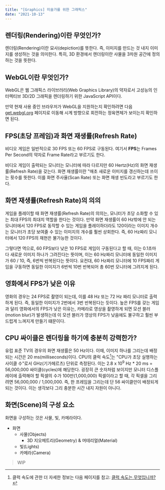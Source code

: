 ```yaml
---
title: "[Graphics] 미술가를 위한 그래픽스"
date: "2021-10-13"
---
```


[클럭 속도는 무엇입니까?]: https://www.intel.co.kr/content/www/kr/ko/gaming/resources/cpu-clock-speed.html

## 렌더링(Rendering)이란 무엇인가?

렌더링(Rendering)이란 묘사(depiction)를 뜻한다. 즉, 이미지를 만드는 것 내지 이미지를 생성하는 것을 의미한다. 특히, 3D 환경에서 렌더링이란 사물을 3차원 공간에 정의하는 것을 뜻한다.

## WebGL이란 무엇인가?

WebGL은 웹 그래픽스 라이브러리(Web Graphics Library)의 약자로서 고성능의 인터렉티브 3D/2D 그래픽을 렌더링하기 위한 JavaScript API이다.

만약 현재 사용 중인 브라우저가 WebGL을 지원하는지 확인하려면 다음 [get.webgl.org](http://get.webgl.org/) 페이지로 이동해 시계 방향으로 회전하는 정육면체가 보이는지 확인하면 된다.

## FPS(초당 프레임)과 화면 재생률(Refresh Rate)

비디오 게임은 일반적으로 30 FPS 또는 60 FPS로 구동된다. 여기서 **FPS**는 Frames Per Second의 약자로 Frame Rate라고 부르기도 한다.

비디오 게임이 출력되는 모니터는 모니터에 따라 다르지만 60 Hertz(Hz)의 화면 재생률(Refresh Rate)을 갖는다. 화면 재생률이란 "매초 새로운 이미지를 갱신하는데 쓰이는 횟수를 뜻한다. 이를 화면 주사율(Scan Rate) 또는 화면 재생 빈도라고 부르기도 한다.

## 화면 재생률(Refresh Rate)의 의의

게임을 플레이할 때 화면 재생률(Refresh Rate)의 의의는, 모니터가 초당 소화할 수 있는 최대 FPS의 최대치 역할을 한다는 것이다. 만약 화면 재생률이 60 Hz밖에 안 되는 모니터에서 120 FPS로 동작할 수 있는 게임을 플레이하더라도 120이라는 이미지 개수는 모니터가 초당 보여줄 수 있는 이미지의 개수를 훨씬 상회한다. 즉, 60 Hz짜리 모니터에서 120 FPS의 재현은 불가능한 것이다.

그렇다면 역으로, 60 FPS보다 낮은 10 FPS로 게임이 구동된다고 할 때, 이는 0.1초마다 새로운 이미지 하나가 그려진다는 뜻이며, 이는 60 Hz짜리 모니터에 동일한 이미지가 60 / 10, 즉, 6번씩 반복된다는 뜻이다. 요컨대, 60 Hz짜리 모니터에 10 FPS짜리 게임을 구동하면 동일한 이미지가 6번씩 10번 반복되어 총 60번 모니터에 그려지게 된다.

## 영화에서 FPS가 낮은 이유

영화의 경우는 24 FPS로 촬영이 되는데, 이를 48 Hz 또는 72 Hz 짜리 모니터로 출력하게 된다. 즉, 동일한 이미지가 2번에서 3번 반복된다는 듯이다. 높은 FPS를 갖는 게임과 달리 영화에서의 FPS가 낮은 이유는, 카메라로 영상을 촬영하게 되면 모션 블러(motion blur)가 발생하는데 이 모션 블러가 영상의 FPS가 낮음에도 불구하고 훨씬 부드럽게 느껴지게 만들기 떄문이다.

## CPU 싸이클은 렌더링을 하기에 충분히 강력한가?

유럽 표준 TV의 경우의 화면 재생률은 50 Hz이다. 이때, 이미지 하나를 그리는데 배정되는 시간은 20 ms(milliseconds)이다. CPU의 클럭 속도[^1]는 "CPU가 초당 실행하는 사이클 수"로서 GHz(기가헤르츠) 단위로 측정된다. 이는 2.8 x 10<sup>9</sup> Hz * 20 ms = 56,000,000 싸이클(cycles)에 해당한다. 굉장히 큰 숫자처럼 보이지만 모니터 디스플레이에 출력해야 할 픽셀의 수가 100만(1,000,000) 픽셀이라고 할 때, 각 픽셀을 그리려면 56,000,000 / 1,000,000. 즉, 한 프레임을 그리는데 단 56 싸이클만이 배정되게 되는 것이다. 이는 생각보다 그리 충분한 시간 내지 자원이 아니다.

## 화면(Scene)의 구성 요소

화면을 구성하는 것은 사물, 빛, 카메라이다.

- 화면
  - 사물(Objects)
    - 3D 지오메트리(Geometry) & 머테리얼(Material)
  - 빛(Lights)
  - 카메라(Camera)

> WIP

[^1]: 클럭 속도에 관한 더 자세한 정보는 다음 페이지를 참고: [클럭 속도는 무엇입니까?]
